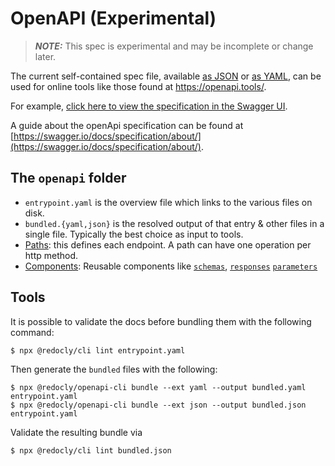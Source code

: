 # OpenAPI (Experimental)

> **_NOTE:_** This spec is experimental and may be incomplete or change later.

The current self-contained spec file, available [as JSON](https://raw.githubusercontent.com/elastic/kibana/master/x-pack/plugins/fleet/common/openapi/bundled.json) or [as YAML](https://raw.githubusercontent.com/elastic/kibana/master/x-pack/plugins/fleet/common/openapi/bundled.yaml), can be used for online tools like those found at https://openapi.tools/.

For example, [click here to view the specification in the Swagger UI](https://petstore.swagger.io/?url=https://raw.githubusercontent.com/elastic/kibana/master/x-pack/plugins/fleet/common/openapi/bundled.json).

A guide about the openApi specification can be found at [https://swagger.io/docs/specification/about/](https://swagger.io/docs/specification/about/).

## The `openapi` folder

- `entrypoint.yaml` is the overview file which links to the various files on disk.
- `bundled.{yaml,json}` is the resolved output of that entry & other files in a single file. Typically the best choice as input to tools.
- [Paths](paths/README.md): this defines each endpoint. A path can have one operation per http method.
- [Components](components/README.md): Reusable components like [`schemas`](https://github.com/OAI/OpenAPI-Specification/blob/master/versions/3.0.2.md#schemaObject),
  [`responses`](https://github.com/OAI/OpenAPI-Specification/blob/master/versions/3.0.2.md#responseObject)
  [`parameters`](https://github.com/OAI/OpenAPI-Specification/blob/master/versions/3.0.2.md#parameterObject)

## Tools

It is possible to validate the docs before bundling them with the following command:

```shell
$ npx @redocly/cli lint entrypoint.yaml
```

Then generate the `bundled` files with the following:

```shell
$ npx @redocly/openapi-cli bundle --ext yaml --output bundled.yaml entrypoint.yaml
$ npx @redocly/openapi-cli bundle --ext json --output bundled.json entrypoint.yaml
```

Validate the resulting bundle via

```shell
$ npx @redocly/cli lint bundled.json
```
